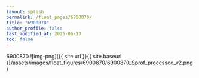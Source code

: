 ```yaml
---
layout: splash
permalink: /float_pages/6900870/
title: "6900870"
author_profile: false
last_modified_at: 2025-06-13
toc: false
---
```

 
6900870
![img-png]({{ site.url }}{{ site.baseurl }}/assets/images/float_figures/6900870/6900870_Sprof_processed_v2.png)